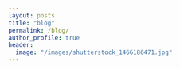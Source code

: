 ```yaml
---
layout: posts
title: "blog"
permalink: /blog/
author_profile: true
header:
  image: "/images/shutterstock_1466186471.jpg"
---
```

